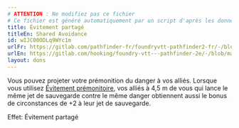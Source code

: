 ```yaml
---
# ATTENTION : Ne modifiez pas ce fichier
# Ce fichier est généré automatiquement par un script d'après les données du module Foundry VTT officiel et de sa traduction
title: Évitement partagé
titleEn: Shared Avoidance
id: wIJC00ODLq9WYc1m
urlFr: https://gitlab.com/pathfinder-fr/foundryvtt-pathfinder2-fr/-/blob/master/data/feats/wIJC00ODLq9WYc1m.htm
urlEn: https://gitlab.com/hooking/foundry-vtt---pathfinder-2e/-/blob/master/packs/data/feats.db/shared-avoidance.json
layout: dons
---
```

Vous pouvez projeter votre prémonition du danger à vos alliés. Lorsque vous utilisez [Évitement prémonitoire](évitement-prémonitoire.html), vos alliés à 4,5 m de vous qui lance le même jet de sauvegarde contre le même danger obtiennent aussi le bonus de circonstances de +2 à leur jet de sauvegarde.

Effet: Évitement partagé
